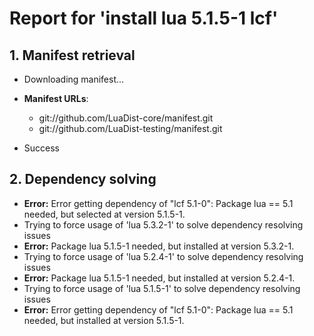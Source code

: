 # Report for 'install lua 5.1.5-1 lcf'


## 1. Manifest retrieval

- Downloading manifest...

- **Manifest URLs**:
    - git://github.com/LuaDist-core/manifest.git
    - git://github.com/LuaDist-testing/manifest.git
- Success

## 2. Dependency solving

- **Error:** Error getting dependency of "lcf 5.1-0": Package lua == 5.1 needed, but selected at version 5.1.5-1.
- Trying to force usage of 'lua 5.3.2-1' to solve dependency resolving issues
- **Error:** Package lua 5.1.5-1 needed, but installed at version 5.3.2-1.
- Trying to force usage of 'lua 5.2.4-1' to solve dependency resolving issues
- **Error:** Package lua 5.1.5-1 needed, but installed at version 5.2.4-1.
- Trying to force usage of 'lua 5.1.5-1' to solve dependency resolving issues
- **Error:** Error getting dependency of "lcf 5.1-0": Package lua == 5.1 needed, but installed at version 5.1.5-1.
